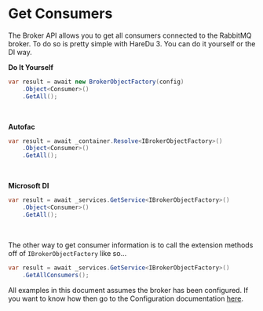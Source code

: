 # Get Consumers

The Broker API allows you to get all consumers connected to the RabbitMQ broker. To do so is pretty simple with HareDu 3. You can do it yourself or the DI way.

**Do It Yourself**

```c#
var result = await new BrokerObjectFactory(config)
    .Object<Consumer>()
    .GetAll();
```
<br>

**Autofac**

```c#
var result = await _container.Resolve<IBrokerObjectFactory>()
    .Object<Consumer>()
    .GetAll();
```
<br>

**Microsoft DI**

```c#
var result = await _services.GetService<IBrokerObjectFactory>()
    .Object<Consumer>()
    .GetAll();
```
<br>

The other way to get consumer information is to call the extension methods off of ```IBrokerObjectFactory``` like so...

```c#
var result = await _services.GetService<IBrokerObjectFactory>()
    .GetAllConsumers();
```

All examples in this document assumes the broker has been configured. If you want to know how then go to the Configuration documentation [here](https://github.com/ahives/HareDu3/blob/master/docs/configuration.md).

